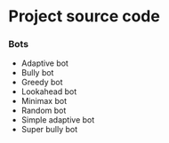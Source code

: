Project source code
===================

### Bots ###

* Adaptive bot
* Bully bot
* Greedy bot
* Lookahead bot
* Minimax bot
* Random bot
* Simple adaptive bot
* Super bully bot
